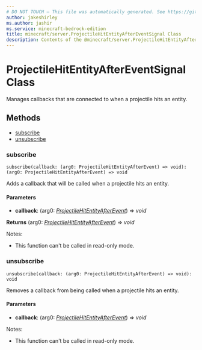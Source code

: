 ```yaml
---
# DO NOT TOUCH — This file was automatically generated. See https://github.com/mojang/minecraftapidocsgenerator to modify descriptions, examples, etc.
author: jakeshirley
ms.author: jashir
ms.service: minecraft-bedrock-edition
title: minecraft/server.ProjectileHitEntityAfterEventSignal Class
description: Contents of the @minecraft/server.ProjectileHitEntityAfterEventSignal class.
---
```

# ProjectileHitEntityAfterEventSignal Class

Manages callbacks that are connected to when a projectile hits an entity.

## Methods
- [subscribe](#subscribe)
- [unsubscribe](#unsubscribe)

### **subscribe**
`
subscribe(callback: (arg0: ProjectileHitEntityAfterEvent) => void): (arg0: ProjectileHitEntityAfterEvent) => void
`

Adds a callback that will be called when a projectile hits an entity.

#### **Parameters**
- **callback**: (arg0: [*ProjectileHitEntityAfterEvent*](ProjectileHitEntityAfterEvent.md)) => *void*

**Returns** (arg0: [*ProjectileHitEntityAfterEvent*](ProjectileHitEntityAfterEvent.md)) => *void*
  
Notes:
- This function can't be called in read-only mode.

### **unsubscribe**
`
unsubscribe(callback: (arg0: ProjectileHitEntityAfterEvent) => void): void
`

Removes a callback from being called when a projectile hits an entity.

#### **Parameters**
- **callback**: (arg0: [*ProjectileHitEntityAfterEvent*](ProjectileHitEntityAfterEvent.md)) => *void*
  
Notes:
- This function can't be called in read-only mode.
